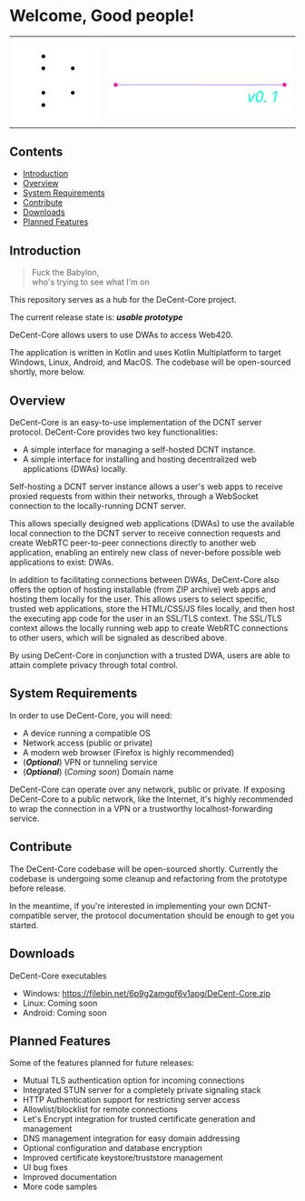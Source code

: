 # Welcome, Good people!

<table>
  <tr>
    <td><img src="readme/amuletz.svg#play" style="width: 280px;"></td>
    <td><img src="readme/logo.svg" style="width: 600px;"></td>
  </tr>
</table>

## Contents

<ul>
    <li>
        <a href="#introduction">Introduction</a>
    </li>
    <li>
        <a href="#overview">Overview</a>
    </li>
    <li>
        <a href="#system-requirements">System Requirements</a>
    </li>
    <li>
        <a href="#contribute">Contribute</a>
    </li>
    <li>
        <a href="#downloads">Downloads</a>
    </li>
    <li>
        <a href="#planned-features">Planned Features</a>
    </li>
</ul>

## Introduction

>Fuck the Babylon,<br>
>who's trying to see what I'm on

This repository serves as a hub for the DeCent-Core project. 

The current release state is: ***usable prototype***

DeCent-Core allows users to use DWAs to access Web420.

The application is written in Kotlin and uses Kotlin Multiplatform to target Windows, Linux, Android, and MacOS. The codebase will be open-sourced shortly, more below.

## Overview 

DeCent-Core is an easy-to-use implementation of the DCNT server protocol. DeCent-Core provides two key functionalities:

- A simple interface for managing a self-hosted DCNT instance.
- A simple interface for installing and hosting decentralized web applications (DWAs) locally.

Self-hosting a DCNT server instance allows a user's web apps to receive proxied requests from within their networks, through a WebSocket connection to the locally-running DCNT server.

This allows specially designed web applications (DWAs) to use the available local connection to the DCNT server to receive connection requests and create WebRTC peer-to-peer connections directly to another web application, enabling an entirely new class of never-before possible web applications to exist: DWAs.

In addition to facilitating connections between DWAs, DeCent-Core also offers the option of hosting installable (from ZIP archive) web apps and hosting them locally for the user. This allows users to select specific, trusted web applications, store the HTML/CSS/JS files locally, and then host the executing app code for the user in an SSL/TLS context. The SSL/TLS context allows the locally running web app to create WebRTC connections to other users, which will be signaled as described above.

By using DeCent-Core in conjunction with a trusted DWA, users are able to attain complete privacy through total control.

## System Requirements

In order to use DeCent-Core, you will need:

- A device running a compatible OS
- Network access (public or private)
- A modern web browser (Firefox is highly recommended)
- (***Optional***) VPN or tunneling service
- (***Optional***) (*Coming soon*) Domain name

DeCent-Core can operate over any network, public or private. If exposing DeCent-Core to a public network, like the Internet, it's highly recommended to wrap the connection in a VPN or a trustworthy localhost-forwarding service.

## Contribute
The DeCent-Core codebase will be open-sourced shortly. Currently the codebase is undergoing some cleanup and refactoring from the prototype before release. 

In the meantime, if you're interested in implementing your own DCNT-compatible server, the protocol documentation should be enough to get you started.

## Downloads
DeCent-Core executables

- Windows: <a href="https://filebin.net/6p9g2amgpf6v1apg/DeCent-Core.zip" target="_blank">https://filebin.net/6p9g2amgpf6v1apg/DeCent-Core.zip </a>
- Linux: Coming soon
- Android: Coming soon


## Planned Features

Some of the features planned for future releases:

- Mutual TLS authentication option for incoming connections
- Integrated STUN server for a completely private signaling stack
- HTTP Authentication support for restricting server access
- Allowlist/blocklist for remote connections
- Let's Encrypt integration for trusted certificate generation and management
- DNS management integration for easy domain addressing
- Optional configuration and database encryption
- Improved certificate keystore/truststore management
- UI bug fixes
- Improved documentation
- More code samples




